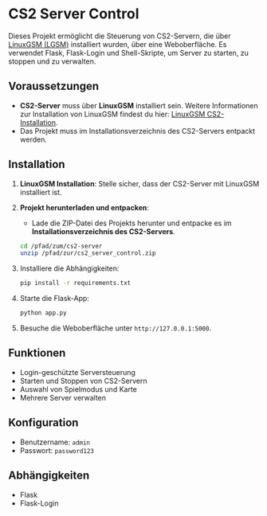# CS2 Server Control


Dieses Projekt ermöglicht die Steuerung von CS2-Servern, die über [LinuxGSM (LGSM)](https://linuxgsm.com/lgsm/csserver/) installiert wurden, über eine Weboberfläche. Es verwendet Flask, Flask-Login und Shell-Skripte, um Server zu starten, zu stoppen und zu verwalten.

## Voraussetzungen

- **CS2-Server** muss über **LinuxGSM** installiert sein. Weitere Informationen zur Installation von LinuxGSM findest du hier: [LinuxGSM CS2-Installation](https://linuxgsm.com/lgsm/csserver/).
- Das Projekt muss im Installationsverzeichnis des CS2-Servers entpackt werden.

## Installation

1. **LinuxGSM Installation**: Stelle sicher, dass der CS2-Server mit LinuxGSM installiert ist.
   
2. **Projekt herunterladen und entpacken**:
   - Lade die ZIP-Datei des Projekts herunter und entpacke es im **Installationsverzeichnis des CS2-Servers**.
   
   ```bash
   cd /pfad/zum/cs2-server
   unzip /pfad/zur/cs2_server_control.zip

3. Installiere die Abhängigkeiten:
   ```bash
   pip install -r requirements.txt
   ```

4. Starte die Flask-App:
   ```bash
   python app.py
   ```

5. Besuche die Weboberfläche unter `http://127.0.0.1:5000`.

## Funktionen

- Login-geschützte Serversteuerung
- Starten und Stoppen von CS2-Servern
- Auswahl von Spielmodus und Karte
- Mehrere Server verwalten

## Konfiguration

- Benutzername: `admin`
- Passwort: `password123`

## Abhängigkeiten

- Flask
- Flask-Login
